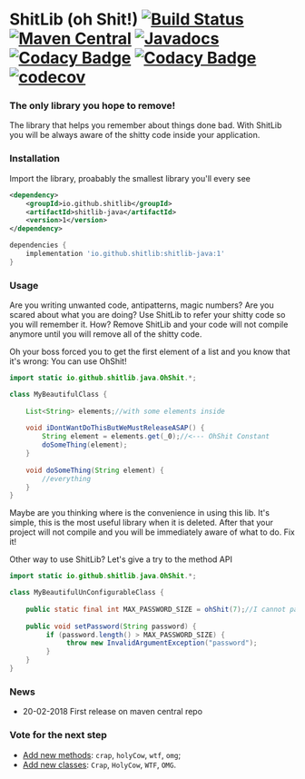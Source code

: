 ShitLib (oh Shit!) [![Build Status](https://travis-ci.org/ShitLib/shitlib-java.svg?branch=master)](https://travis-ci.org/ShitLib/shitlib-java) [![Maven Central](https://maven-badges.herokuapp.com/maven-central/io.github.shitlib/shitlib-java/badge.svg)](https://maven-badges.herokuapp.com/maven-central/io.github.shitlib/shitlib-java) [![Javadocs](https://www.javadoc.io/badge/io.github.shitlib/shitlib-java.svg?color=blue)](https://www.javadoc.io/doc/io.github.shitlib/shitlib-java) [![Codacy Badge](https://api.codacy.com/project/badge/Grade/8d6f7fa7a4724079945759119c5dc9e4)](https://www.codacy.com/app/UltimaPhoenix/shitlib-java?utm_source=github.com&amp;utm_medium=referral&amp;utm_content=ShitLib/shitlib-java&amp;utm_campaign=Badge_Grade) [![Codacy Badge](https://api.codacy.com/project/badge/Coverage/8d6f7fa7a4724079945759119c5dc9e4)](https://www.codacy.com/app/UltimaPhoenix/shitlib-java?utm_source=github.com&utm_medium=referral&utm_content=ShitLib/shitlib-java&utm_campaign=Badge_Coverage) [![codecov](https://codecov.io/gh/ShitLib/shitlib-java/branch/master/graph/badge.svg)](https://codecov.io/gh/ShitLib/shitlib-java)
===============

### The only library you hope to remove!
The library that helps you remember about things done bad.
With ShitLib you will be always aware of the shitty code inside your application.

### Installation
Import the library, proabably the smallest library you'll every see
```xml
<dependency>
    <groupId>io.github.shitlib</groupId>
    <artifactId>shitlib-java</artifactId>
    <version>1</version>
</dependency>
```

```groovy
dependencies {
    implementation 'io.github.shitlib:shitlib-java:1'
}
```

### Usage
Are you writing unwanted code, antipatterns, magic numbers?
Are you scared about what you are doing?
Use ShitLib to refer your shitty code so you will remember it.
How? Remove ShitLib and your code will not compile anymore until you will remove all of the shitty code.


Oh your boss forced you to get the first element of a list and you know that it's wrong: You can use OhShit!

```java
import static io.github.shitlib.java.OhShit.*;

class MyBeautifulClass {
    
    List<String> elements;//with some elements inside
    
    void iDontWantDoThisButWeMustReleaseASAP() {
        String element = elements.get(_0);//<--- OhShit Constant
        doSomeThing(element);
    }
    
    void doSomeThing(String element) {
        //everything
    }
}
```  

Maybe are you thinking where is the convenience in using this lib.
It's simple, this is the most useful library when it is deleted.
After that your project will not compile and you will be immediately aware of what to do.
Fix it!

Other way to use ShitLib? Let's give a try to the method API

```java
import static io.github.shitlib.java.OhShit.*;

class MyBeautifulUnConfigurableClass {
    
    public static final int MAX_PASSWORD_SIZE = ohShit(7);//I cannot parameterize now
    
    public void setPassword(String password) {
         if (password.length() > MAX_PASSWORD_SIZE) {
              throw new InvalidArgumentException("password");
         }
    }
}
```  

### News
  * 20-02-2018 First release on maven central repo

### Vote for the next step
  * [Add new methods](https://strawpoll.com/p55b3gp8): ``crap``, ``holyCow``, ``wtf``, ``omg``;
  * [Add new classes](https://strawpoll.com/kfbsxpkw): ``Crap``, ``HolyCow``, ``WTF``, ``OMG``.

